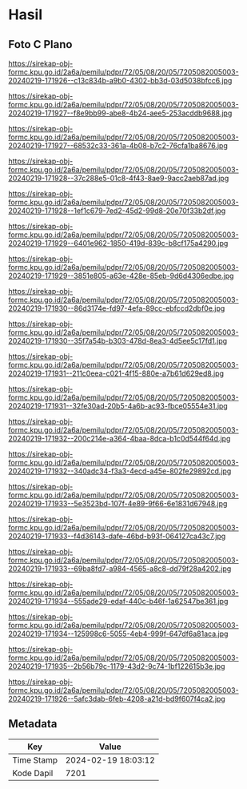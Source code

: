 # Hasil

## Foto C Plano

https://sirekap-obj-formc.kpu.go.id/2a6a/pemilu/pdpr/72/05/08/20/05/7205082005003-20240219-171926--c13c834b-a9b0-4302-bb3d-03d5038bfcc6.jpg

https://sirekap-obj-formc.kpu.go.id/2a6a/pemilu/pdpr/72/05/08/20/05/7205082005003-20240219-171927--f8e9bb99-abe8-4b24-aee5-253acddb9688.jpg

https://sirekap-obj-formc.kpu.go.id/2a6a/pemilu/pdpr/72/05/08/20/05/7205082005003-20240219-171927--68532c33-361a-4b08-b7c2-76cfa1ba8676.jpg

https://sirekap-obj-formc.kpu.go.id/2a6a/pemilu/pdpr/72/05/08/20/05/7205082005003-20240219-171928--37c288e5-01c8-4f43-8ae9-9acc2aeb87ad.jpg

https://sirekap-obj-formc.kpu.go.id/2a6a/pemilu/pdpr/72/05/08/20/05/7205082005003-20240219-171928--1ef1c679-7ed2-45d2-99d8-20e70f33b2df.jpg

https://sirekap-obj-formc.kpu.go.id/2a6a/pemilu/pdpr/72/05/08/20/05/7205082005003-20240219-171929--6401e962-1850-419d-839c-b8cf175a4290.jpg

https://sirekap-obj-formc.kpu.go.id/2a6a/pemilu/pdpr/72/05/08/20/05/7205082005003-20240219-171929--3851e805-a63e-428e-85eb-9d6d4306edbe.jpg

https://sirekap-obj-formc.kpu.go.id/2a6a/pemilu/pdpr/72/05/08/20/05/7205082005003-20240219-171930--86d3174e-fd97-4efa-89cc-ebfccd2dbf0e.jpg

https://sirekap-obj-formc.kpu.go.id/2a6a/pemilu/pdpr/72/05/08/20/05/7205082005003-20240219-171930--35f7a54b-b303-478d-8ea3-4d5ee5c17fd1.jpg

https://sirekap-obj-formc.kpu.go.id/2a6a/pemilu/pdpr/72/05/08/20/05/7205082005003-20240219-171931--211c0eea-c021-4f15-880e-a7b61d629ed8.jpg

https://sirekap-obj-formc.kpu.go.id/2a6a/pemilu/pdpr/72/05/08/20/05/7205082005003-20240219-171931--32fe30ad-20b5-4a6b-ac93-fbce05554e31.jpg

https://sirekap-obj-formc.kpu.go.id/2a6a/pemilu/pdpr/72/05/08/20/05/7205082005003-20240219-171932--200c214e-a364-4baa-8dca-b1c0d544f64d.jpg

https://sirekap-obj-formc.kpu.go.id/2a6a/pemilu/pdpr/72/05/08/20/05/7205082005003-20240219-171932--340adc34-f3a3-4ecd-a45e-802fe29892cd.jpg

https://sirekap-obj-formc.kpu.go.id/2a6a/pemilu/pdpr/72/05/08/20/05/7205082005003-20240219-171933--5e3523bd-107f-4e89-9f66-6e1831d67948.jpg

https://sirekap-obj-formc.kpu.go.id/2a6a/pemilu/pdpr/72/05/08/20/05/7205082005003-20240219-171933--f4d36143-dafe-46bd-b93f-064127ca43c7.jpg

https://sirekap-obj-formc.kpu.go.id/2a6a/pemilu/pdpr/72/05/08/20/05/7205082005003-20240219-171933--69ba8fd7-a984-4565-a8c8-dd79f28a4202.jpg

https://sirekap-obj-formc.kpu.go.id/2a6a/pemilu/pdpr/72/05/08/20/05/7205082005003-20240219-171934--555ade29-edaf-440c-b46f-1a62547be361.jpg

https://sirekap-obj-formc.kpu.go.id/2a6a/pemilu/pdpr/72/05/08/20/05/7205082005003-20240219-171934--125998c6-5055-4eb4-999f-647df6a81aca.jpg

https://sirekap-obj-formc.kpu.go.id/2a6a/pemilu/pdpr/72/05/08/20/05/7205082005003-20240219-171935--2b56b79c-1179-43d2-9c74-1bf122615b3e.jpg

https://sirekap-obj-formc.kpu.go.id/2a6a/pemilu/pdpr/72/05/08/20/05/7205082005003-20240219-171926--5afc3dab-6feb-4208-a21d-bd9f607f4ca2.jpg


## Metadata

| Key        | Value               |
| ---------- | ------------------- |
| Time Stamp | 2024-02-19 18:03:12 |
| Kode Dapil | 7201                |



